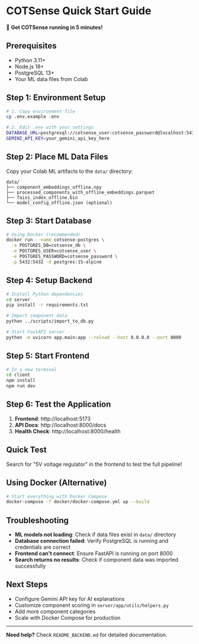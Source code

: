 # COTSense Quick Start Guide

🚀 **Get COTSense running in 5 minutes!**

## Prerequisites

- Python 3.11+
- Node.js 18+
- PostgreSQL 13+
- Your ML data files from Colab

## Step 1: Environment Setup

```bash
# 1. Copy environment file
cp .env.example .env

# 2. Edit .env with your settings
DATABASE_URL=postgresql://cotsense_user:cotsense_password@localhost:5432/cotsense_db
GEMINI_API_KEY=your_gemini_api_key_here
```

## Step 2: Place ML Data Files

Copy your Colab ML artifacts to the `data/` directory:

```
data/
├── component_embeddings_offline.npy
├── processed_components_with_offline_embeddings.parquet
├── faiss_index_offline.bin
└── model_config_offline.json (optional)
```

## Step 3: Start Database

```bash
# Using Docker (recommended)
docker run --name cotsense-postgres \
  -e POSTGRES_DB=cotsense_db \
  -e POSTGRES_USER=cotsense_user \
  -e POSTGRES_PASSWORD=cotsense_password \
  -p 5432:5432 -d postgres:15-alpine
```

## Step 4: Setup Backend

```bash
# Install Python dependencies
cd server
pip install -r requirements.txt

# Import component data
python ../scripts/import_to_db.py

# Start FastAPI server
python -m uvicorn app.main:app --reload --host 0.0.0.0 --port 8000
```

## Step 5: Start Frontend

```bash
# In a new terminal
cd client
npm install
npm run dev
```

## Step 6: Test the Application

1. **Frontend**: http://localhost:5173
2. **API Docs**: http://localhost:8000/docs
3. **Health Check**: http://localhost:8000/health

## Quick Test

Search for "5V voltage regulator" in the frontend to test the full pipeline!

## Using Docker (Alternative)

```bash
# Start everything with Docker Compose
docker-compose -f docker/docker-compose.yml up --build
```

## Troubleshooting

- **ML models not loading**: Check if data files exist in `data/` directory
- **Database connection failed**: Verify PostgreSQL is running and credentials are correct
- **Frontend can't connect**: Ensure FastAPI is running on port 8000
- **Search returns no results**: Check if component data was imported successfully

## Next Steps

- Configure Gemini API key for AI explanations
- Customize component scoring in `server/app/utils/helpers.py`
- Add more component categories
- Scale with Docker Compose for production

---

**Need help?** Check `README_BACKEND.md` for detailed documentation.

